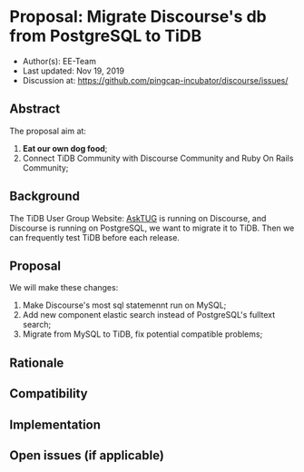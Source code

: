 # Proposal: Migrate Discourse's db from PostgreSQL to TiDB

- Author(s): EE-Team
- Last updated:  Nov 19, 2019
- Discussion at: https://github.com/pingcap-incubator/discourse/issues/

## Abstract

The proposal aim at:

1. **Eat our own dog food**;
2. Connect TiDB Community with Discourse Community and Ruby On Rails Community;

## Background

The TiDB User Group Website: [AskTUG](https://asktug.com) is running on Discourse, and Discourse is running on PostgreSQL, we want to migrate it to TiDB. Then we can frequently test TiDB before each release.

## Proposal

We will make these changes:

1. Make Discourse's most sql statemennt run on MySQL;
2. Add new component elastic search instead of PostgreSQL's fulltext search;
3. Migrate from MySQL to TiDB, fix potential compatible problems;

## Rationale

## Compatibility

## Implementation

## Open issues (if applicable)

